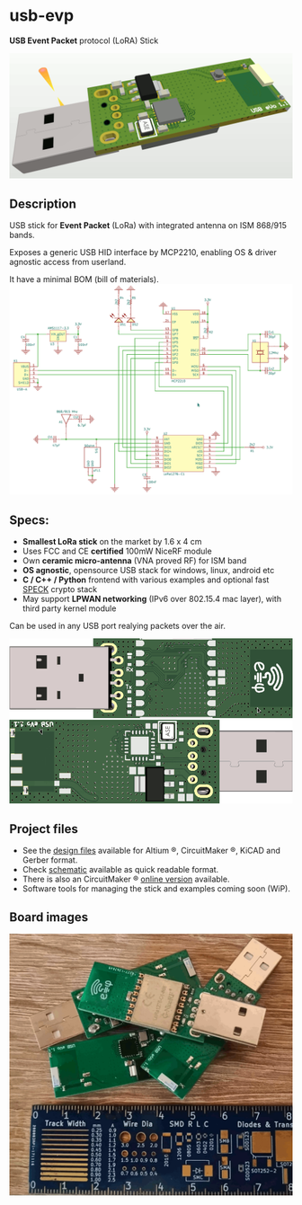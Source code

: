 # usb-evp
**USB Event Packet** protocol (LoRA) Stick

![OVERVIEW-3D-CAD](docs/images/USB-EVP-LORA-3D-CAD.png)

## Description

USB stick for **Event Packet** (LoRa) with integrated antenna on ISM 868/915 bands.

Exposes a generic USB HID interface by MCP2210, enabling OS & driver agnostic access from userland.

It have a minimal BOM (bill of materials).
![OVERVIEW-3D-SCHD](docs/images/USB-EVP-LORA-SCH-KICAD.png)

## Specs:

* **Smallest LoRa stick** on the market by 1.6 x 4 cm
* Uses FCC and CE **certified** 100mW NiceRF module
* Own **ceramic micro-antenna** (VNA proved RF) for ISM band
* **OS agnostic**, opensource USB stack for windows, linux, android etc
* **C / C++ / Python** frontend with various examples and optional fast [SPECK](https://en.wikipedia.org/wiki/Speck_(cipher)) crypto stack
* May support **LPWAN networking** (IPv6 over 802.15.4 mac layer), with third party kernel module

Can be used in any USB port realying packets over the air.

![OVERVIEW-3D-TOP](docs/images/USB-EVP-LORA-3D-TOP.png)
![OVERVIEW-3D-BOTTOM](docs/images/USB-EVP-LORA-3D-BOTTOM.png)


## Project files
* See the [design files](hardware) available for Altium ®, CircuitMaker ®, KiCAD and Gerber format.
* Check [schematic](hardware/USB-eVo_v1.1.pdf) available as quick readable format.
* There is also an CircuitMaker ® [online version](https://circuitmaker.com/Projects/Details/Cristian-Balint/USB-EVP-LoRa) available.
* Software tools for managing the stick and examples coming soon (WiP).

## Board images
![OVERVIEW-TOP](docs/images/USB-EVP-LORA-LOT.png)

